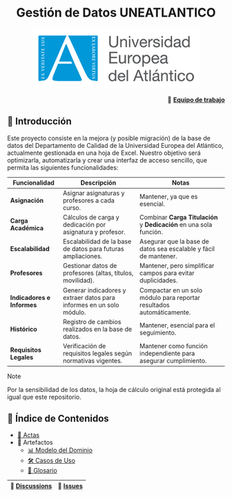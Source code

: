 <div align="center">

# Gestión de Datos UNEATLANTICO 
![Logo del Proyecto](images/logo.png)

</div>

<div align="right">

🔗 [**Equipo de trabajo**](documentos/equipo.md)

</div>

## 📖 Introducción
Este proyecto consiste en la mejora (y posible migración) de la base de datos del Departamento de Calidad de la Universidad Europea del Atlántico, actualmente gestionada en una hoja de Excel. Nuestro objetivo será optimizarla, automatizarla y crear una interfaz de acceso sencillo, que permita las siguientes funcionalidades:

| **Funcionalidad**           | **Descripción**                                                                                 | **Notas**                                                            |
|-----------------------------|-------------------------------------------------------------------------------------------------|----------------------------------------------------------------------|
| **Asignación**              | Asignar asignaturas y profesores a cada curso.                                                  | Mantener, ya que es esencial.                                        |
| **Carga Académica**         | Cálculos de carga y dedicación por asignatura y profesor.                                       | Combinar **Carga Titulación** y **Dedicación** en una sola función.  |
| **Escalabilidad**           | Escalabilidad de la base de datos para futuras ampliaciones.                                    | Asegurar que la base de datos sea escalable y fácil de mantener.     |
| **Profesores**              | Gestionar datos de profesores (altas, títulos, movilidad).                                      | Mantener, pero simplificar campos para evitar duplicidades.          |
| **Indicadores e Informes**  | Generar indicadores y extraer datos para informes en un solo módulo.                            | Compactar en un solo módulo para reportar resultados automáticamente.|
| **Histórico**               | Registro de cambios realizados en la base de datos.                                             | Mantener, esencial para el seguimiento.                              |
| **Requisitos Legales**      | Verificación de requisitos legales según normativas vigentes.                                   | Mantener como función independiente para asegurar cumplimiento.      |

> [!NOTE]
> Por la sensibilidad de los datos, la hoja de cálculo original está protegida al igual que este repositorio.


## 📂 Índice de Contenidos
- [📝 Actas](documentos/actas/README.md)
- 🎨 Artefactos
  - [📊 Modelo del Dominio](documentos/MdD/README.md)
  - [🛠️ Casos de Uso](documentos/CdU/README.md)
  - [📖 Glosario](documentos/glosario.md)

<div align="center">

| 💬 [**Discussions**](https://github.com/DavidGarciaCosta/24-25-IdSw1-SDR/discussions) | 🐛 [**Issues**](https://github.com/DavidGarciaCosta/24-25-IdSw1-SDR/issues) |
|:-----------------:|:-------------:|

</div>

